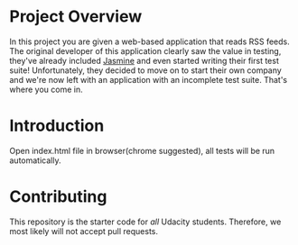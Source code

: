 # Project Overview

In this project you are given a web-based application that reads RSS feeds. The original developer of this application clearly saw the value in testing, they've already included [Jasmine](http://jasmine.github.io/) and even started writing their first test suite! Unfortunately, they decided to move on to start their own company and we're now left with an application with an incomplete test suite. That's where you come in.

# Introduction

Open index.html file in browser(chrome suggested), all tests will be run automatically.

# Contributing

This repository is the starter code for _all_ Udacity students. Therefore, we most likely will not accept pull requests.
